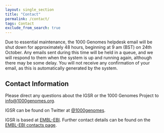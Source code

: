 ```yaml
---
layout: single_section
title: "Contact"
permalink: /contact/
tags: Contact
exclude_from_search: true
---
```


Due to essential maintenance, the 1000 Genomes helpdesk email will be shut down for approximately 48 hours, beginning at 9 am (BST) on 24th October. Any emails sent during this time will be held in a queue, and we will respond to them when the system is up and running again, although there may be some delay. You will not receive any confirmation of your email, as this is automatically generated by the system.

## Contact Information

Please direct any questions about the IGSR or the 1000 Genomes Project to info@1000genomes.org.

IGSR can be found on Twitter at [@1000genomes](http://www.twitter.com/1000genomes).

IGSR is based at [EMBL-EBI](http://www.ebi.ac.uk). Further contact details can be found on the [EMBL-EBI contacts page](http://www.ebi.ac.uk/about/contact).
